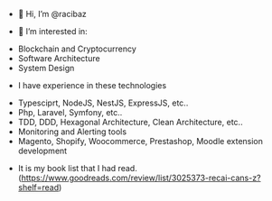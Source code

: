 - 👋 Hi, I’m @racibaz

- 👀 I’m interested in:
* Blockchain and Cryptocurrency
* Software Architecture
* System Design

- I have experience in these technologies
* Typesciprt, NodeJS, NestJS, ExpressJS, etc..
* Php, Laravel, Symfony, etc..
* TDD, DDD, Hexagonal Architecture, Clean Architecture, etc..
* Monitoring and Alerting tools
* Magento, Shopify, Woocommerce, Prestashop, Moodle extension development
- It is my book list that I had read. (https://www.goodreads.com/review/list/3025373-recai-cans-z?shelf=read)

